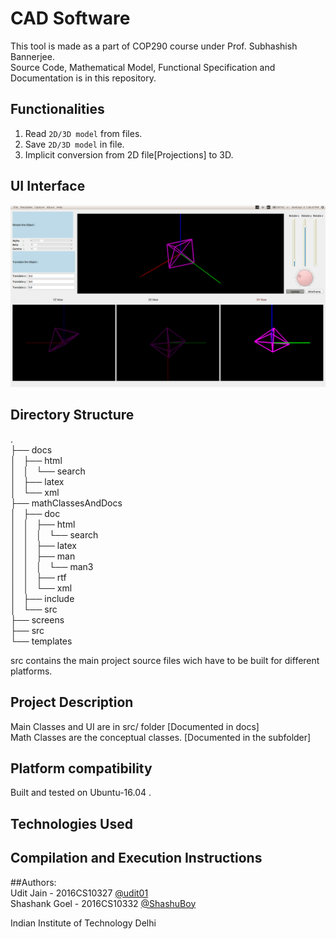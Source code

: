 # CAD Software 
This tool is made as a part of COP290 course under Prof. Subhashish Bannerjee. </br>
Source Code, Mathematical Model, Functional Specification and Documentation is in this repository. 

## Functionalities
1. Read ```2D/3D model``` from files.
2. Save ```2D/3D model``` in file.
3. Implicit conversion from 2D file[Projections] to 3D.

## UI Interface
![Alt text](screens/Interface.png "Screenshot")

## Directory Structure

.                                       
├── docs                                       
│   ├── html                                       
│   │   └── search                                       
│   ├── latex                                       
│   └── xml                                       
├── mathClassesAndDocs                                       
│   ├── doc                                       
│   │   ├── html                                       
│   │   │   └── search                                       
│   │   ├── latex                                       
│   │   ├── man                                       
│   │   │   └── man3                                       
│   │   ├── rtf                                       
│   │   └── xml                                       
│   ├── include                                       
│   └── src                                       
├── screens                                       
├── src                                       
└── templates                                       

src contains the main project source files wich have to be built for different platforms.

## Project Description  
Main Classes and UI are in src/ folder [Documented in docs]                </br> 
Math Classes are the conceptual classes. [Documented in the subfolder]     </br> 

## Platform compatibility
Built and tested on Ubuntu-16.04 .

## Technologies Used


## Compilation and Execution Instructions

##Authors: </br>
Udit Jain       - 2016CS10327 [@udit01](https://github.com/udit01/)         </br>
Shashank Goel   - 2016CS10332 [@ShashuBoy](https://github.com/ShashuBoy)    </br>

Indian Institute of Technology Delhi